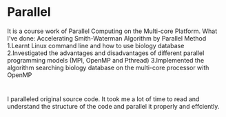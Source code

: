 # Parallel
It is a course work of Parallel Computing on the Multi-core Platform.
What I've done:
Accelerating Smith-Waterman Algorithm by Parallel Method
1.Learnt Linux command line and how to use biology database
2.Investigated the advantages and disadvantages of different parallel programming models (MPI, OpenMP and
Pthread)
3.Implemented the algorithm searching biology database on the multi-core processor with OpenMP
#
I paralleled original source code. It took me a lot of time to read and understand the structure of the code and parallel it properly and effciently.
